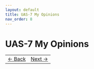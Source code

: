 ```yaml
---
layout: default
title: UAS-7 My Opinions
nav_order: 8
---
```


# UAS-7 My Opinions


<table width="100%">
  <tr>
    <td align="left">
      <a href="6%20UAS-6%20My%20Concepts.html">← Back</a>
    </td>
    <td align="right">
      <a href="8%20UAS-8%20My%20Innovations.html">Next →</a>
    </td>
  </tr>
</table>


 
